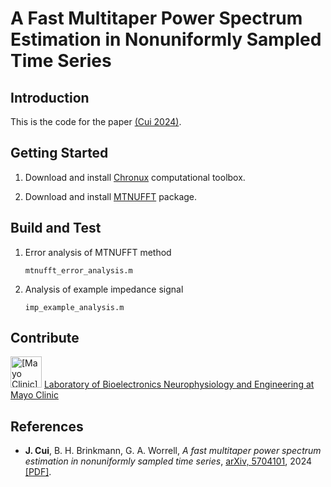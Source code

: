 # A Fast Multitaper Power Spectrum Estimation in Nonuniformly Sampled Time Series

## Introduction

This is the code for the paper [(Cui 2024)](https://arxiv.org/abs/2407.01943).

## Getting Started

1. Download and install [Chronux](https://github.com/jiecui/chronux) computational toolbox.

2. Download and install [MTNUFFT](https://github.com/jiecui/mtnufft) package.

## Build and Test

1. Error analysis of MTNUFFT method

   ```mtnufft_error_analysis.m```

2. Analysis of example impedance signal

   ```imp_example_analysis.m```

## Contribute

 <img src="./images/mayo_logo.png" alt="[Mayo Clinic]" width="50"/> [Laboratory of Bioelectronics Neurophysiology and Engineering at Mayo Clinic](https://www.mayo.edu/research/labs/bioelectronics-neurophysiology-engineering/overview)

## References

* __J. Cui__, B. H. Brinkmann, G. A. Worrell, _A fast multitaper power spectrum estimation in nonuniformly sampled time series_, [arXiv, 5704101](https://arxiv.org/abs/2407.01943), 2024 [[PDF]](./docs/fast_mtnufft_arxiv_v1.pdf).